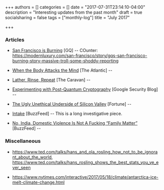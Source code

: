 +++
authors = []
categories = []
date = "2017-07-31T23:14:10-04:00"
description = "Interesting updates from the past month"
draft = true
socialsharing = false
tags = ["monthly-log"]
title = "July 2017"

+++

### Articles

- [San Francisco is Burning](http://www.gq.com/story/san-francisco-is-burning) [GQ] -- COunter: https://modernluxury.com/san-francisco/story/gqs-san-francisco-burning-story-massive-troll-some-shoddy-reporting

- [When the Body Attacks the Mind](http://www.theatlantic.com/magazine/archive/2016/07/when-the-body-attacks-the-mind/485564/) [The Atlantic] --

- [Lather, Rinse, Repeat](http://www.caravanmagazine.in/reportage/lather-rinse-repeat-saas-bahu-saga) [The Caravan] --

- [Experimenting with Post-Quantum Cryptography](https://security.googleblog.com/2016/07/experimenting-with-post-quantum.html) [Google Security Blog] --

- [The Ugly Unethical Underside of Silicon Valley](http://fortune.com/silicon-valley-startups-fraud-venture-capital/) [Fortune] --

- [Intake](https://www.buzzfeed.com/rosalindadams/intake?utm_term=.nyQ9MWJ3X#.vc4jEAg5G) [BuzzFeed] -- This is a long investigative piece.

- [No, India, Domestic Violence Is Not A Fucking “Family Matter”](https://www.buzzfeed.com/richakaulpadte/yeh-toh-family-matter-hai?utm_term=.ldVJ1Bqlb#.deMR67Mmz) [BuzzFeed] --

### Miscellaneous

- https://www.ted.com/talks/hans_and_ola_rosling_how_not_to_be_ignorant_about_the_world, https://www.ted.com/talks/hans_rosling_shows_the_best_stats_you_ve_ever_seen

- https://www.nytimes.com/interactive/2017/05/18/climate/antarctica-ice-melt-climate-change.html

